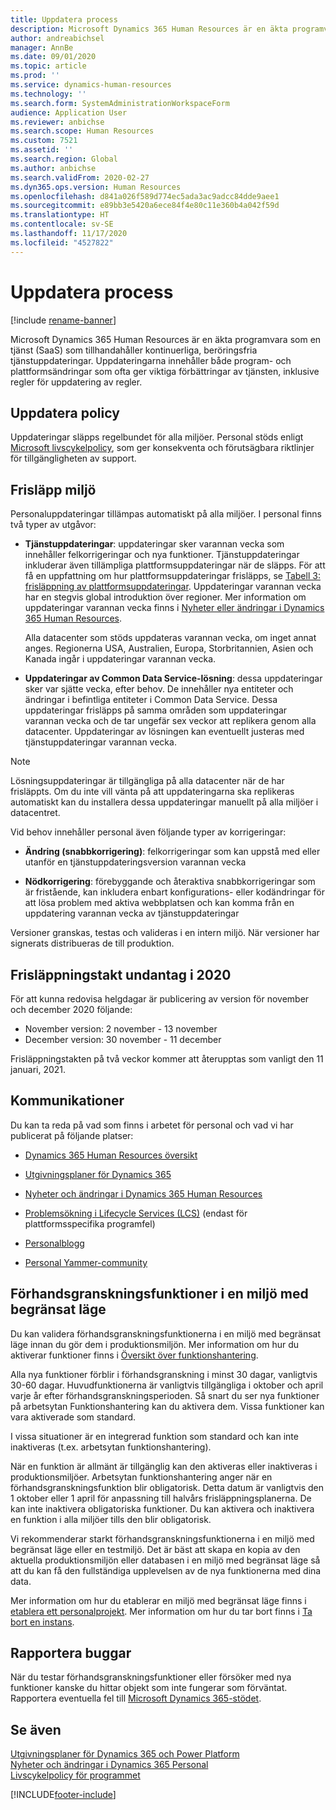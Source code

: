 ```yaml
---
title: Uppdatera process
description: Microsoft Dynamics 365 Human Resources är en äkta programvara som en tjänst (SaaS) som tillhandahåller kontinuerliga, beröringsfria tjänstuppdateringar för app- och plattformsändringar.
author: andreabichsel
manager: AnnBe
ms.date: 09/01/2020
ms.topic: article
ms.prod: ''
ms.service: dynamics-human-resources
ms.technology: ''
ms.search.form: SystemAdministrationWorkspaceForm
audience: Application User
ms.reviewer: anbichse
ms.search.scope: Human Resources
ms.custom: 7521
ms.assetid: ''
ms.search.region: Global
ms.author: anbichse
ms.search.validFrom: 2020-02-27
ms.dyn365.ops.version: Human Resources
ms.openlocfilehash: d841a026f589d774ec5ada3ac9adcc84dde9aee1
ms.sourcegitcommit: e89bb3e5420a6ece84f4e80c11e360b4a042f59d
ms.translationtype: HT
ms.contentlocale: sv-SE
ms.lasthandoff: 11/17/2020
ms.locfileid: "4527822"
---
```

# <a name="update-process"></a>Uppdatera process

[!include [rename-banner](~/includes/cc-data-platform-banner.md)]

Microsoft Dynamics 365 Human Resources är en äkta programvara som en tjänst (SaaS) som tillhandahåller kontinuerliga, beröringsfria tjänstuppdateringar. Uppdateringarna innehåller både program- och plattformsändringar som ofta ger viktiga förbättringar av tjänsten, inklusive regler för uppdatering av regler.

## <a name="update-policy"></a>Uppdatera policy

Uppdateringar släpps regelbundet för alla miljöer. Personal stöds enligt [Microsoft livscykelpolicy](https://support.microsoft.com/hub/4095338/microsoft-lifecycle-policy), som ger konsekventa och förutsägbara riktlinjer för tillgängligheten av support.

## <a name="release-cadence"></a>Frisläpp miljö 

Personaluppdateringar tillämpas automatiskt på alla miljöer. I personal finns två typer av utgåvor:

- **Tjänstuppdateringar**: uppdateringar sker varannan vecka som innehåller felkorrigeringar och nya funktioner. Tjänstuppdateringar inkluderar även tillämpliga plattformsuppdateringar när de släpps. För att få en uppfattning om hur plattformsuppdateringar frisläpps, se [Tabell 3: frisläppning av plattformsuppdateringar](https://docs.microsoft.com/dynamics365/fin-ops-core/dev-itpro/migration-upgrade/versions-update-policy#table-3-platform-releases). Uppdateringar varannan vecka har en stegvis global introduktion över regioner. Mer information om uppdateringar varannan vecka finns i [Nyheter eller ändringar i Dynamics 365 Human Resources](hr-admin-whats-new.md).

    Alla datacenter som stöds uppdateras varannan vecka, om inget annat anges. Regionerna USA, Australien, Europa, Storbritannien, Asien och Kanada ingår i uppdateringar varannan vecka. 

- **Uppdateringar av Common Data Service-lösning**: dessa uppdateringar sker var sjätte vecka, efter behov. De innehåller nya entiteter och ändringar i befintliga entiteter i Common Data Service. Dessa uppdateringar frisläpps på samma områden som uppdateringar varannan vecka och de tar ungefär sex veckor att replikera genom alla datacenter. Uppdateringar av lösningen kan eventuellt justeras med tjänstuppdateringar varannan vecka.

> [!NOTE]
> Lösningsuppdateringar är tillgängliga på alla datacenter när de har frisläppts. Om du inte vill vänta på att uppdateringarna ska replikeras automatiskt kan du installera dessa uppdateringar manuellt på alla miljöer i datacentret.

Vid behov innehåller personal även följande typer av korrigeringar:

- **Ändring (snabbkorrigering)**: felkorrigeringar som kan uppstå med eller utanför en tjänstuppdateringsversion varannan vecka

- **Nödkorrigering**: förebyggande och återaktiva snabbkorrigeringar som är fristående, kan inkludera enbart konfigurations- eller kodändringar för att lösa problem med aktiva webbplatsen och kan komma från en uppdatering varannan vecka av tjänstuppdateringar

Versioner granskas, testas och valideras i en intern miljö. När versioner har signerats distribueras de till produktion.

## <a name="release-cadence-exceptions-in-2020"></a>Frisläppningstakt undantag i 2020

För att kunna redovisa helgdagar är publicering av version för november och december 2020 följande:

- November version: 2 november - 13 november
- December version: 30 november - 11 december
 
Frisläppningstakten på två veckor kommer att återupptas som vanligt den 11 januari, 2021.

## <a name="communications"></a>Kommunikationer

Du kan ta reda på vad som finns i arbetet för personal och vad vi har publicerat på följande platser:

- [Dynamics 365 Human Resources översikt](https://dynamics.microsoft.com/roadmap/human-resources/)

- [Utgivningsplaner för Dynamics 365](https://docs.microsoft.com/dynamics365/release-plans/)

- [Nyheter och ändringar i Dynamics 365 Human Resources](hr-admin-whats-new.md)

- [Problemsökning i Lifecycle Services (LCS)](https://docs.microsoft.com/dynamics365/fin-ops-core/dev-itpro/lifecycle-services/issue-search-lcs) (endast för plattformsspecifika programfel)

- [Personalblogg](https://community.dynamics.com/365/talent/b/dynamics365fortalent)

- [Personal Yammer-community](https://www.yammer.com/dynamicsaxfeedbackprograms/#/threads/inGroup?type=in_group&feedId=10542230)

## <a name="preview-features-in-a-sandbox-environment"></a>Förhandsgranskningsfunktioner i en miljö med begränsat läge

Du kan validera förhandsgranskningsfunktionerna i en miljö med begränsat läge innan du gör dem i produktionsmiljön. Mer information om hur du aktiverar funktioner finns i [Översikt över funktionshantering](https://docs.microsoft.com/dynamics365/fin-ops-core/fin-ops/get-started/feature-management/feature-management-overview).

Alla nya funktioner förblir i förhandsgranskning i minst 30 dagar, vanligtvis 30-60 dagar. Huvudfunktionerna är vanligtvis tillgängliga i oktober och april varje år efter förhandsgranskningsperioden. Så snart du ser nya funktioner på arbetsytan Funktionshantering kan du aktivera dem. Vissa funktioner kan vara aktiverade som standard.

I vissa situationer är en integrerad funktion som standard och kan inte inaktiveras (t.ex. arbetsytan funktionshantering).

När en funktion är allmänt är tillgänglig kan den aktiveras eller inaktiveras i produktionsmiljöer. Arbetsytan funktionshantering anger när en förhandsgranskningsfunktion blir obligatorisk. Detta datum är vanligtvis den 1 oktober eller 1 april för anpassning till halvårs frisläppningsplanerna. De kan inte inaktivera obligatoriska funktioner. Du kan aktivera och inaktivera en funktion i alla miljöer tills den blir obligatorisk.

Vi rekommenderar starkt förhandsgranskningsfunktionerna i en miljö med begränsat läge eller en testmiljö. Det är bäst att skapa en kopia av den aktuella produktionsmiljön eller databasen i en miljö med begränsat läge så att du kan få den fullständiga upplevelsen av de nya funktionerna med dina data.

Mer information om hur du etablerar en miljö med begränsat läge finns i [etablera ett personalprojekt](hr-admin-setup-provision.md). Mer information om hur du tar bort finns i [Ta bort en instans](hr-admin-setup-remove-instance.md#remove-a-test-drive-environment). 

## <a name="report-bugs"></a>Rapportera buggar

När du testar förhandsgranskningsfunktioner eller försöker med nya funktioner kanske du hittar objekt som inte fungerar som förväntat. Rapportera eventuella fel till [Microsoft Dynamics 365-stödet](https://dynamics.microsoft.com/support/).

## <a name="see-also"></a>Se även

[Utgivningsplaner för Dynamics 365 och Power Platform](https://docs.microsoft.com/dynamics365/release-plans)</br>
[Nyheter och ändringar i Dynamics 365 Personal](hr-admin-whats-new.md)</br>
[Livscykelpolicy för programmet](https://docs.microsoft.com/dynamics365/fin-ops-core/dev-itpro/migration-upgrade/versions-update-policy)



[!INCLUDE[footer-include](../includes/footer-banner.md)]